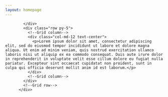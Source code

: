 ```yaml
---
layout: homepage
---
```


<div class="container">
            <!--Grid row-->
            <div class="row">
            
            </div>
            <div class="row py-5">
              <!--Grid column-->
              <div class="col-md-12 text-center">
                <p>Lorem ipsum dolor sit amet, consectetur adipiscing elit, sed do eiusmod tempor incididunt ut labore et dolore magna aliqua. Ut enim ad minim veniam, quis nostrud exercitation ullamco laboris nisi ut aliquip ex ea commodo consequat. Duis aute irure dolor in reprehenderit in voluptate velit esse cillum dolore eu fugiat nulla pariatur. Excepteur sint occaecat cupidatat non proident, sunt in culpa qui officia deserunt mollit anim id est laborum.</p>
              </div>
              <!--Grid column-->
            </div>
            <!--Grid row-->
          </div>
